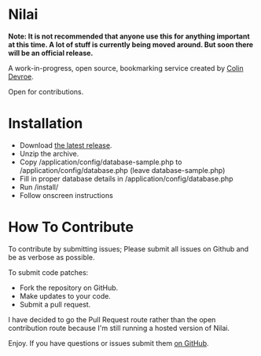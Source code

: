 Nilai
=======

**Note: It is not recommended that anyone use this for anything important at this time. A lot of stuff is currently being moved around. But soon there will be an official release.**

A work-in-progress, open source, bookmarking service created by [Colin Devroe](http://colin.getbarley.com/).

Open for contributions.

Installation
==

- Download [the latest release](https://github.com/cdevroe/nilai/releases).
- Unzip the archive.
- Copy /application/config/database-sample.php to /application/config/database.php (leave database-sample.php)
- Fill in proper database details in /application/config/database.php
- Run /install/
- Follow onscreen instructions

How To Contribute
==

To contribute by submitting issues; Please submit all issues on Github and be as verbose as possible.

To submit code patches:

- Fork the repository on GitHub.
- Make updates to your code.
- Submit a pull request.

I have decided to go the Pull Request route rather than the open contribution route because I'm still running a hosted version of Nilai.

Enjoy. If you have questions or issues submit them [on GitHub](http://github.com/cdevroe/nilai).